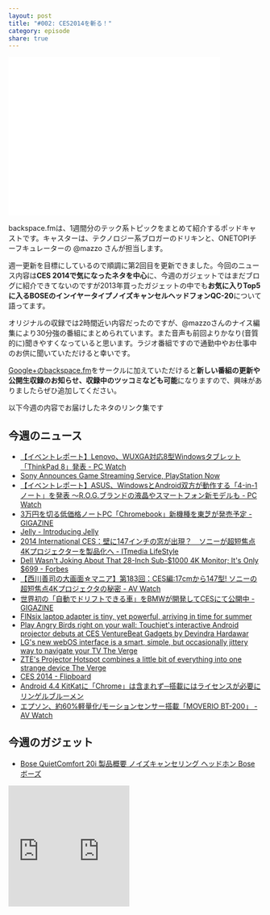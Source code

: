 ```yaml
---
layout: post
title: "#002: CES2014を斬る！"
category: episode
share: true
---
```

<p><iframe width="420" height="315" src="//www.youtube.com/embed/pOinY1D6AwU" frameborder="0" allowfullscreen></iframe></p>

backspace.fmは、1週間分のテック系トピックをまとめて紹介するポッドキャストです。キャスターは、テクノロジー系ブロガーのドリキンと、ONETOPIチーフキュレーターの @mazzo さんが担当します。

週一更新を目標にしているので順調に第2回目を更新できました。今回のニュース内容は**CES 2014で気になったネタを中心**に、今週のガジェットではまだブログに紹介できてないのですが2013年買ったガジェットの中でも**お気に入りTop5に入るBOSEのインイヤータイプノイズキャンセルヘッドフォンQC-20**について語ってます。

オリジナルの収録では2時間近い内容だったのですが、@mazzoさんのナイス編集により30分強の番組にまとめられています。また音声も前回よりかなり(音質的に)聞きやすくなっていると思います。ラジオ番組ですので通勤中やお仕事中のお供に聞いていただけると幸いです。

[Google+のbackspace.fm](http://backspace.fm/)をサークルに加えていただけると**新しい番組の更新や公開生収録のお知らせ、収録中のツッコミなども可能**になりますので、興味がありましたらぜひ追加してください。

以下今週の内容でお届けしたネタのリンク集です

## 今週のニュース
- <a href="http://pc.watch.impress.co.jp/docs/news/event/20140106_629596.html" title="【イベントレポート】Lenovo、WUXGA対応8型Windowsタブレット「ThinkPad 8」発表 - PC Watch">【イベントレポート】Lenovo、WUXGA対応8型Windowsタブレット「ThinkPad 8」発表 - PC Watch</a>
- <a href="http://kotaku.com/sony-announces-game-streaming-service-playstation-now-1496385001?autoplay=1" title="​Sony Announces Game Streaming Service, PlayStation Now">​Sony Announces Game Streaming Service, PlayStation Now</a>
- <a href="http://pc.watch.impress.co.jp/docs/news/event/20140107_629812.html" title="【イベントレポート】ASUS、WindowsとAndroid双方が動作する「4-in-1ノート」を発表 ～R.O.G.ブランドの液晶やスマートフォン新モデルも - PC Watch">【イベントレポート】ASUS、WindowsとAndroid双方が動作する「4-in-1ノート」を発表 ～R.O.G.ブランドの液晶やスマートフォン新モデルも - PC Watch</a>
- <a href="http://gigazine.net/news/20140107-toshiba-chromebook/" title="3万円を切る低価格ノートPC「Chromebook」新機種を東芝が発売予定 - GIGAZINE">3万円を切る低価格ノートPC「Chromebook」新機種を東芝が発売予定 - GIGAZINE</a>
- <a href="http://blog.jelly.co/post/72563498393/introducing-jelly" title="Jelly - Introducing Jelly">Jelly - Introducing Jelly</a>
- <a href="http://www.itmedia.co.jp/lifestyle/articles/1401/08/news081.html" title="2014 International CES：壁に147インチの窓が出現？　ソニーが超短焦点4Kプロジェクターを製品化へ - ITmedia LifeStyle">2014 International CES：壁に147インチの窓が出現？　ソニーが超短焦点4Kプロジェクターを製品化へ - ITmedia LifeStyle</a>
- <a href="http://www.forbes.com/sites/jasonevangelho/2014/01/07/dell-wasnt-joking-about-that-28-inch-sub-1000-4k-monitor-its-only-699/" title="Dell Wasn't Joking About That 28-Inch Sub-$1000 4K Monitor; It's Only $699 - Forbes">Dell Wasn't Joking About That 28-Inch Sub-$1000 4K Monitor; It's Only $699 - Forbes</a>
- <a href="http://1topi.jp/curator/atsushi.fujikawa/1401/08/427537">【西川善司の大画面☆マニア】第183回：CES編:17cmから147型! ソニーの超短焦点4Kプロジェクタの秘密 - AV Watch</a>
- <a href="http://1topi.jp/curator/atsushi.fujikawa/1401/08/427537">世界初の「自動でドリフトできる車」をBMWが開発してCESにて公開中 - GIGAZINE</a>
- <a href="http://www.engadget.com/2014/01/07/finsix-tiny-laptop-adapter/" title="FINsix laptop adapter is tiny, yet powerful, arriving in time for summer">FINsix laptop adapter is tiny, yet powerful, arriving in time for summer</a>
- <a href="http://venturebeat.com/2014/01/07/play-angry-birds-right-on-your-wall-touchjets-interactive-android-projector-debuts-at-ces/" title="Play Angry Birds right on your wall: Touchjet's interactive Android projector debuts at CES  VentureBeat  Gadgets  by Devindra Hardawar">Play Angry Birds right on your wall: Touchjet's interactive Android projector debuts at CES  VentureBeat  Gadgets  by Devindra Hardawar</a>
- <a href="http://www.theverge.com/2014/1/7/5284864/lg-webos-hands-on-smart-simple-but-occasionally-jittery-tv-interface" title="LG's new webOS interface is a smart, simple, but occasionally jittery way to navigate your TV  The Verge">LG's new webOS interface is a smart, simple, but occasionally jittery way to navigate your TV  The Verge</a>
- <a href="http://www.theverge.com/2014/1/6/5281760/zte-projector-hotspot-hands-on" title="ZTE's Projector Hotspot combines a little bit of everything into one strange device  The Verge">ZTE's Projector Hotspot combines a little bit of everything into one strange device  The Verge</a>
- <a href="https://flipboard.com/section/ces-2014-bFhlyx?utm_source=email&utm_medium=wm32&utm_campaign=magswelove&utm_content=category_techandscience" title="CES 2014 - Flipboard">CES 2014 - Flipboard</a>
- <a href="http://rbmen.blogspot.jp/2013/11/android-44-kitkatchrome.html" title="Android 4.4 KitKatに「Chrome」は含まれず─搭載にはライセンスが必要に  リンゲルブルーメン">Android 4.4 KitKatに「Chrome」は含まれず─搭載にはライセンスが必要に  リンゲルブルーメン</a>
- <a href="http://av.watch.impress.co.jp/docs/news/20140108_629929.html" title="エプソン、約60%軽量化/モーションセンサー搭載「MOVERIO BT-200」 - AV Watch">エプソン、約60%軽量化/モーションセンサー搭載「MOVERIO BT-200」 - AV Watch</a>

## 今週のガジェット
- <a href="http://www.bose.co.jp/jp_jp?url=/consumer_audio/headphones/quiet_comfort/quiet_comfort20i/qc20i.jsp" title="Bose QuietComfort 20i 製品概要  ノイズキャンセリング  ヘッドホン  Bose ボーズ">Bose QuietComfort 20i 製品概要  ノイズキャンセリング  ヘッドホン  Bose ボーズ</a>

<iframe src="http://rcm-fe.amazon-adsystem.com/e/cm?lt1=_blank&bc1=000000&IS2=1&bg1=FFFFFF&fc1=000000&lc1=0000FF&t=driftking-22&o=9&p=8&l=as4&m=amazon&f=ifr&ref=ss_til&asins=B00DUBHBZI" style="width:120px;height:240px;" scrolling="no" marginwidth="0" marginheight="0" frameborder="0"></iframe><iframe src="http://rcm-fe.amazon-adsystem.com/e/cm?lt1=_blank&bc1=000000&IS2=1&bg1=FFFFFF&fc1=000000&lc1=0000FF&t=driftking-22&o=9&p=8&l=as4&m=amazon&f=ifr&ref=ss_til&asins=B00DUBHAYU" style="width:120px;height:240px;" scrolling="no" marginwidth="0" marginheight="0" frameborder="0"></iframe>

